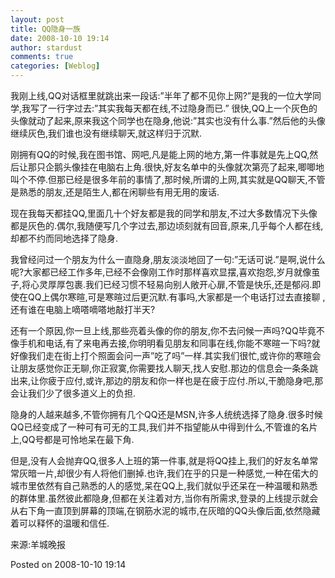 ```yaml
---
layout: post
title: QQ隐身一族
date: 2008-10-10 19:14
author: stardust
comments: true
categories: [Weblog]
---
```

我刚上线,QQ对话框里就跳出来一段话:”半年了都不见你上网?”是我的一位大学同学,我写了一行字过去:”其实我每天都在线,不过隐身而已.” 很快,QQ上一个灰色的头像就动了起来,原来我这个同学也在隐身,他说:”其实也没有什么事.”然后他的头像继续灰色,我们谁也没有继续聊天,就这样归于沉默.

刚拥有QQ的时候,我在图书馆、网吧,凡是能上网的地方,第一件事就是先上QQ,然后让那只企鹅头像挂在电脑右上角.很快,好友名单中的头像就次第亮了起来,唧唧地叫个不停.但那已经是很多年前的事情了,那时候,所谓的上网,其实就是QQ聊天,不管是熟悉的朋友,还是陌生人,都在闲聊些有用无用的废话.

现在我每天都挂QQ,里面几十个好友都是我的同学和朋友,不过大多数情况下头像都是灰色的.偶尔,我随便写几个字过去,那边顷刻就有回音,原来,几乎每个人都在线,却都不约而同地选择了隐身.

我曾经问过一个朋友为什么一直隐身,朋友淡淡地回了一句:”无话可说.”是啊,说什么呢?大家都已经工作多年,已经不会像刚工作时那样喜欢显摆,喜欢抱怨,岁月就像茧子,将心灵厚厚包裹.我们已经习惯不轻易向别人敞开心扉,不管是快乐,还是郁闷.即使在QQ上偶尔寒暄,可是寒暄过后更沉默.有事吗,大家都是一个电话打过去直接聊 ,还有谁在电脑上嘀嗒嘀嗒地敲打半天?

还有一个原因,你一旦上线,那些亮着头像的你的朋友,你不去问候一声吗?QQ毕竟不像手机和电话,有了来电再去接,你明明看见朋友和同事在线,你能不寒暄一下吗?就好像我们走在街上打个照面会问一声”吃了吗”一样.其实我们很忙,或许你的寒暄会让朋友感觉你正无聊,你正寂寞,你需要找人聊天,找人安慰.那边的信息会一条条跳出来,让你疲于应付,或许,那边的朋友和你一样也是在疲于应付.所以,干脆隐身吧,那会让我们少了很多道义上的负担.

隐身的人越来越多,不管你拥有几个QQ还是MSN,许多人统统选择了隐身.很多时候QQ已经变成了一种可有可无的工具,我们并不指望能从中得到什么,不管谁的名片上,QQ号都是可怜地呆在最下角.

但是,没有人会抛弃QQ,很多人上班的第一件事,就是将QQ挂上,我们的好友名单常常灰暗一片,却很少有人将他们删掉.也许,我们在乎的只是一种感觉,一种在偌大的城市里依然有自己熟悉的人的感觉,呆在QQ上,我们就似乎还呆在一种温暖和熟悉的群体里.虽然彼此都隐身,但都在关注着对方,当你有所需求,登录的上线提示就会从右下角一直顶到屏幕的顶端,在钢筋水泥的城市,在灰暗的QQ头像后面,依然隐藏着可以释怀的温暖和信任.

来源:羊城晚报

Posted on 2008-10-10 19:14
